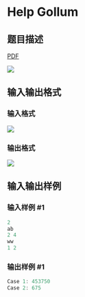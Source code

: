 # Help Gollum

## 题目描述

[problemUrl]: https://uva.onlinejudge.org/index.php?option=com_onlinejudge&Itemid=8&category=823&page=show_problem&problem=4611

[PDF](https://uva.onlinejudge.org/external/127/p12758.pdf)

![](https://cdn.luogu.com.cn/upload/vjudge_pic/UVA12758/41b0e1fe3c07a699b082b78510c13ec13ff7c4d5.png)

## 输入输出格式

### 输入格式

![](https://cdn.luogu.com.cn/upload/vjudge_pic/UVA12758/3de075adb99296be5019a43f0c953b2b9c2a179d.png)

### 输出格式

![](https://cdn.luogu.com.cn/upload/vjudge_pic/UVA12758/90cfe7f9aa30b43db3dc56738fd26f6ec74d1d32.png)

## 输入输出样例

### 输入样例 #1

```cpp
2
ab
2 4
ww
1 2
```


### 输出样例 #1

```cpp
Case 1: 453750
Case 2: 675
```


